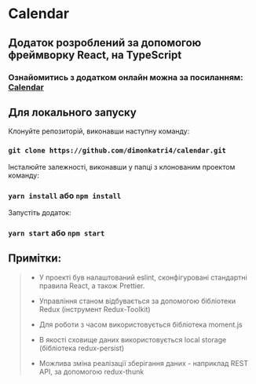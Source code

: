 # Calendar

## Додаток розроблений за допомогою фреймворку React, на TypeScript 

### Ознайомитись з додатком онлайн можна за посиланням: [Calendar](https://melodic-sunflower-aa3f17.netlify.app/)

## Для локального запуску

Клонуйте репозиторій, виконавши наступну команду:

### `git clone https://github.com/dimonkatri4/calendar.git`

Інсталюйте залежності, виконавши у папці з клонованим проектом команду:

### `yarn install` або `npm install`

Запустіть додаток:

### `yarn start` або `npm start`

## Примітки:

> - У проекті був налаштований eslint, сконфігуровані стандартні правила React, а також Prettier.
>
> - Управління станом відбувається за допомогою бібліотеки Redux (інструмент Redux-Toolkit)
>
> - Для роботи з часом використовується бібліотека moment.js
>
> - В якості сховище даних використовується local storage (бібліотека redux-persist)
>
> - Можлива зміна реалізації зберігання даних - наприклад REST API, за допомогою redux-thunk
